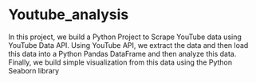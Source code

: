 # Youtube_analysis
In this project, we build a Python Project to Scrape YouTube data using YouTube Data API. Using YouTube API, we extract the data and then load this data into a Python Pandas DataFrame and then analyze this data. Finally, we build simple visualization from this data using the Python Seaborn library
